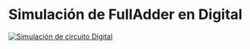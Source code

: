 # Simulación de FullAdder en Digital

[![Simulación de circuito Digital](https://img.youtube.com/vi/q0YEzfmvIEY&t/0.jpg)](https://www.youtube.com/watch?v=q0YEzfmvIEY&t)

